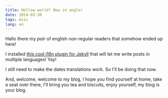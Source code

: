 ```yaml
---
title: Hellow world! Now in anglo!
date: 2014-03-30
tags: misc
lang: en
---
```


Hello there my *pair* of english non-regular readers that somehow ended up here!

I installed [this cool i18n plugin for Jekyll](https://github.com/liamzebedee/jekyll-i18n) that will let me write posts in multiple languages! Yay!

I still need to make the dates translations work. So I'll be doing that now.

And, welcome, welcome to my blog, I hope you find yourself at home, take a seat over there, I'll bring you tea and biscuits, enjoy yourself, my blog is your blog.